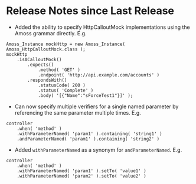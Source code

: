 # Release Notes since Last Release
* Added the ability to specify HttpCalloutMock implementations using the Amoss grammar directly.  E.g.
```
Amoss_Instance mockHttp = new Amoss_Instance( Amoss_HttpCalloutMock.class );
mockHttp
    .isACalloutMock()
        .expects()
            .method( 'GET' )
            .endpoint( 'http://api.example.com/accounts' )
        .respondsWith()
            .statusCode( 200 )
            .status( 'Complete' )
            .body( '[{"Name":"sForceTest1"}]' );
```

* Can now specify multiple verifiers for a single named parameter by referencing the same parameter multiple times. E.g.
```
controller
    .when( 'method' )
    .withParameterNamed( 'param1' ).containing( 'string1' )
    .andParameterNamed( 'param1' ).containing( 'string2' )
```

* Added `withParameterNamed` as a synonym for `andParameterNamed`. E.g.
```
controller
    .when( 'method' )
    .withParameterNamed( 'param1' ).setTo( 'value1' )
    .withParameterNamed( 'param2' ).setTo( 'value2' )
```